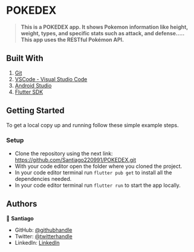 
# POKEDEX

> **This is a POKEDEX app. It shows Pokemon information like height, weight, types, and specific stats such as attack, and defense..... This app uses the RESTful Pokémon API.**

## Built With

1. [Git](https://git-scm.com/)
2. [VSCode - Visual Studio Code](https://code.visualstudio.com/)
3. [Android Studio](https://developer.android.com/studio)
4. [Flutter SDK](https://docs.flutter.dev/get-started/install)


## Getting Started

To get a local copy up and running follow these simple example steps.


### Setup

- Clone the repository using the next link: https://github.com/Santiago220991/POKEDEX.git
- With your code editor open the folder where you cloned the project.
- In your code editor terminal run `flutter pub get` to install all the dependencies needed.
- In your code editor terminal run `flutter run` to start the app locally.


## Authors

👤 **Santiago**

- GitHub: [@githubhandle](https://github.com/Santiago220991) 
- Twitter: [@twitterhandle](https://twitter.com/SanCardenas10)
- LinkedIn: [LinkedIn](https://www.linkedin.com/in/alexandersantiagocardenas/)
